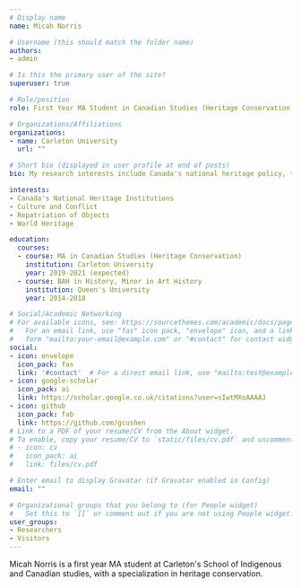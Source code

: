 ```yaml
---
# Display name
name: Micah Norris

# Username (this should match the folder name)
authors:
- admin

# Is this the primary user of the site?
superuser: true

# Role/position
role: First Year MA Student in Canadian Studies (Heritage Conservation)

# Organizations/Affiliations
organizations:
- name: Carleton University
  url: ""

# Short bio (displayed in user profile at end of posts)
bio: My research interests include Canada's national heritage policy, the intersection of culture and conflict, and the concept of world heritage.

interests:
- Canada's National Heritage Institutions
- Culture and Conflict
- Repatriation of Objects
- World Heritage

education:
  courses:
  - course: MA in Canadian Studies (Heritage Conservation)
    institution: Carleton University
    year: 2019-2021 (expected)
  - course: BAH in History, Minor in Art History
    institution: Queen's University
    year: 2014-2018

# Social/Academic Networking
# For available icons, see: https://sourcethemes.com/academic/docs/page-builder/#icons
#   For an email link, use "fas" icon pack, "envelope" icon, and a link in the
#   form "mailto:your-email@example.com" or "#contact" for contact widget.
social:
- icon: envelope
  icon_pack: fas
  link: '#contact'  # For a direct email link, use "mailto:test@example.org".
- icon: google-scholar
  icon_pack: ai
  link: https://scholar.google.co.uk/citations?user=sIwtMXoAAAAJ
- icon: github
  icon_pack: fab
  link: https://github.com/gcushen
# Link to a PDF of your resume/CV from the About widget.
# To enable, copy your resume/CV to `static/files/cv.pdf` and uncomment the lines below.
# - icon: cv
#   icon_pack: ai
#   link: files/cv.pdf

# Enter email to display Gravatar (if Gravatar enabled in Config)
email: ""

# Organizational groups that you belong to (for People widget)
#   Set this to `[]` or comment out if you are not using People widget.
user_groups:
- Researchers
- Visitors
---
```


Micah Norris is a first year MA student at Carleton's School of Indigenous and Canadian studies, with a specialization in heritage conservation. 

